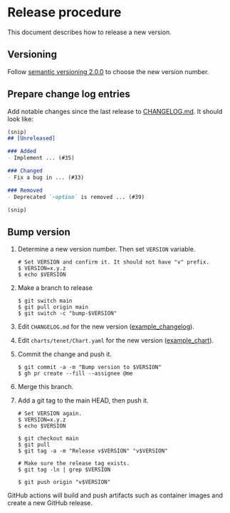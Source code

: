 Release procedure
=================

This document describes how to release a new version.

## Versioning

Follow [semantic versioning 2.0.0][semver] to choose the new version number.

## Prepare change log entries

Add notable changes since the last release to [CHANGELOG.md](CHANGELOG.md).
It should look like:

```markdown
(snip)
## [Unreleased]

### Added
- Implement ... (#35)

### Changed
- Fix a bug in ... (#33)

### Removed
- Deprecated `-option` is removed ... (#39)

(snip)
```

## Bump version

1. Determine a new version number. Then set `VERSION` variable.

    ```console
    # Set VERSION and confirm it. It should not have "v" prefix.
    $ VERSION=x.y.z
    $ echo $VERSION
    ```

2. Make a branch to release

   ```console
   $ git switch main
   $ git pull origin main
   $ git switch -c "bump-$VERSION"
   ```

3. Edit `CHANGELOG.md` for the new version ([example_changelog][]).
4. Edit `charts/tenet/Chart.yaml` for the new version ([example_chart][]).
5. Commit the change and push it.

    ```console
    $ git commit -a -m "Bump version to $VERSION"
    $ gh pr create --fill --assignee @me
    ```

6. Merge this branch.
7. Add a git tag to the main HEAD, then push it.

    ```console
    # Set VERSION again.
    $ VERSION=x.y.z
    $ echo $VERSION

    $ git checkout main
    $ git pull
    $ git tag -a -m "Release v$VERSION" "v$VERSION"

    # Make sure the release tag exists.
    $ git tag -ln | grep $VERSION

    $ git push origin "v$VERSION"
    ```

GitHub actions will build and push artifacts such as container images and
create a new GitHub release.

[semver]: https://semver.org/spec/v2.0.0.html
[example_changelog]: https://github.com/cybozu-go/etcdpasswd/commit/77d95384ac6c97e7f48281eaf23cb94f68867f79
[example_chart]: https://github.com/cybozu-go/tenet/pull/44/files
